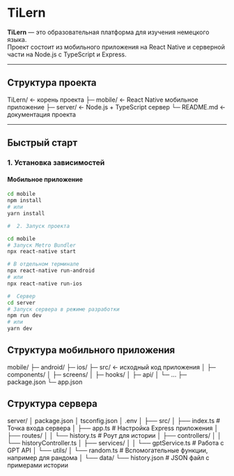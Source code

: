 # TiLern

**TiLern** — это образовательная платформа для изучения немецкого языка.  
Проект состоит из мобильного приложения на React Native и серверной части на Node.js с TypeScript и Express.

---

## Структура проекта



TiLern/ ← корень проекта
├─ mobile/ ← React Native мобильное приложение
├─ server/ ← Node.js + TypeScript сервер
└─ README.md ← документация проекта


---

## Быстрый старт

### 1. Установка зависимостей

#### Мобильное приложение

```bash
cd mobile
npm install
# или
yarn install

#  2. Запуск проекта

cd mobile
# Запуск Metro Bundler
npx react-native start

# В отдельном терминале
npx react-native run-android
# или
npx react-native run-ios

#  Сервер
cd server
# Запуск сервера в режиме разработки
npm run dev
# или
yarn dev
```

## Структура мобильного приложения

mobile/
 ├─ android/
 ├─ ios/
 ├─ src/           ← исходный код приложения
 │   ├─ components/
 │   ├─ screens/
 │   ├─ hooks/
 │   ├─ api/
 │   └─ ...
 ├─ package.json
 └─ app.json


## Структура сервера

server/
│   package.json
│   tsconfig.json
│   .env
│
├── src/
│   ├── index.ts              # Точка входа сервера
│   ├── app.ts                # Настройка Express приложения
│   ├── routes/
│   │   └── history.ts        # Роут для истории
│   ├── controllers/
│   │   └── historyController.ts
│   ├── services/
│   │   └── gptService.ts     # Работа с GPT API
│   └── utils/
│       └── random.ts         # Вспомогательные функции, например для рандома
│
└── data/
    └── history.json          # JSON файл с примерами истории